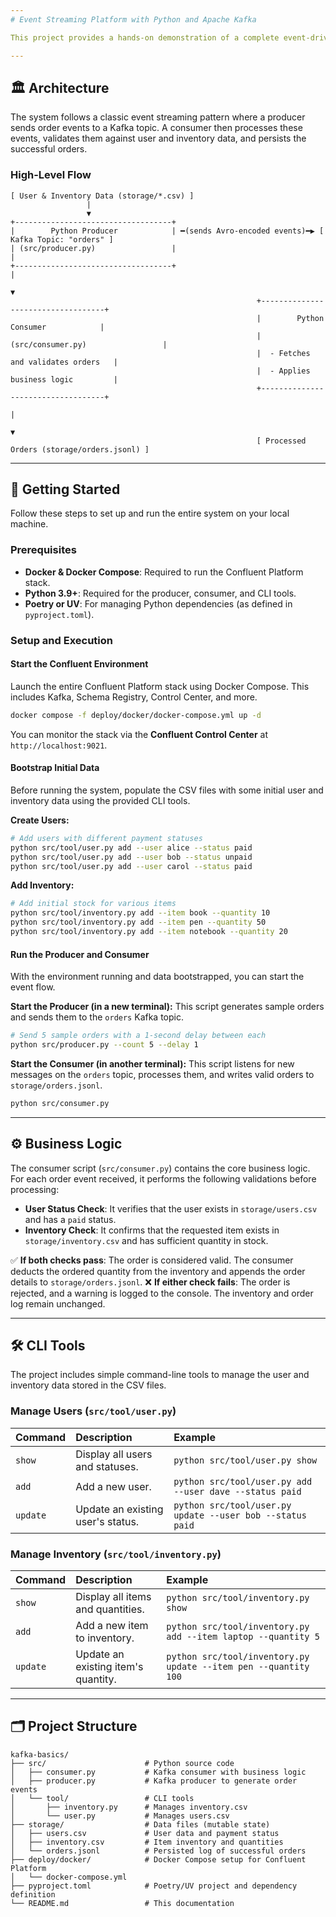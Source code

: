 ```yaml
---
# Event Streaming Platform with Python and Apache Kafka

This project provides a hands-on demonstration of a complete event-driven system built on **Apache Kafka** and the **Confluent Platform**. It showcases how to implement **Python-based producers and consumers** to process a stream of order events, apply business logic against stateful data, and manage the system's state using simple command-line tools.

---
```

## 🏛️ Architecture

The system follows a classic event streaming pattern where a producer sends order events to a Kafka topic. A consumer then processes these events, validates them against user and inventory data, and persists the successful orders.

### High-Level Flow

```
[ User & Inventory Data (storage/*.csv) ]
                 |
                 ▼
+-----------------------------------+
|        Python Producer            | ━(sends Avro-encoded events)━▶ [ Kafka Topic: "orders" ]
| (src/producer.py)                 |                                         |
+-----------------------------------+                                         |
                                                                              ▼
                                                       +-----------------------------------+
                                                       |        Python Consumer            |
                                                       | (src/consumer.py)                 |
                                                       |  - Fetches and validates orders   |
                                                       |  - Applies business logic         |
                                                       +-----------------------------------+
                                                                        |
                                                                        ▼
                                                       [ Processed Orders (storage/orders.jsonl) ]
```

---
## 🚀 Getting Started

Follow these steps to set up and run the entire system on your local machine.

### Prerequisites

* **Docker & Docker Compose**: Required to run the Confluent Platform stack.
* **Python 3.9+**: Required for the producer, consumer, and CLI tools.
* **Poetry or UV**: For managing Python dependencies (as defined in `pyproject.toml`).

### Setup and Execution

#### Start the Confluent Environment

Launch the entire Confluent Platform stack using Docker Compose. This includes Kafka, Schema Registry, Control Center, and more.

```bash
docker compose -f deploy/docker/docker-compose.yml up -d
```

You can monitor the stack via the **Confluent Control Center** at `http://localhost:9021`.

#### Bootstrap Initial Data

Before running the system, populate the CSV files with some initial user and inventory data using the provided CLI tools.

**Create Users:**

```bash
# Add users with different payment statuses
python src/tool/user.py add --user alice --status paid
python src/tool/user.py add --user bob --status unpaid
python src/tool/user.py add --user carol --status paid
```

**Add Inventory:**

```bash
# Add initial stock for various items
python src/tool/inventory.py add --item book --quantity 10
python src/tool/inventory.py add --item pen --quantity 50
python src/tool/inventory.py add --item notebook --quantity 20
```

#### Run the Producer and Consumer

With the environment running and data bootstrapped, you can start the event flow.

**Start the Producer (in a new terminal):**
This script generates sample orders and sends them to the `orders` Kafka topic.

```bash
# Send 5 sample orders with a 1-second delay between each
python src/producer.py --count 5 --delay 1
```

**Start the Consumer (in another terminal):**
This script listens for new messages on the `orders` topic, processes them, and writes valid orders to `storage/orders.jsonl`.

```bash
python src/consumer.py
```

---
## ⚙️ Business Logic

The consumer script (`src/consumer.py`) contains the core business logic. For each order event received, it performs the following validations before processing:

* **User Status Check**: It verifies that the user exists in `storage/users.csv` and has a `paid` status.
* **Inventory Check**: It confirms that the requested item exists in `storage/inventory.csv` and has sufficient quantity in stock.

✅ **If both checks pass**: The order is considered valid. The consumer deducts the ordered quantity from the inventory and appends the order details to `storage/orders.jsonl`.
❌ **If either check fails**: The order is rejected, and a warning is logged to the console. The inventory and order log remain unchanged.

---
## 🛠️ CLI Tools

The project includes simple command-line tools to manage the user and inventory data stored in the CSV files.

### Manage Users (`src/tool/user.py`)

| Command | Description                  | Example                               |
| :------ | :--------------------------- | :------------------------------------ |
| `show`  | Display all users and statuses. | `python src/tool/user.py show`        |
| `add`   | Add a new user.              | `python src/tool/user.py add --user dave --status paid` |
| `update` | Update an existing user's status. | `python src/tool/user.py update --user bob --status paid` |

### Manage Inventory (`src/tool/inventory.py`)

| Command | Description                  | Example                               |
| :------ | :--------------------------- | :------------------------------------ |
| `show`  | Display all items and quantities. | `python src/tool/inventory.py show`   |
| `add`   | Add a new item to inventory. | `python src/tool/inventory.py add --item laptop --quantity 5` |
| `update` | Update an existing item's quantity. | `python src/tool/inventory.py update --item pen --quantity 100` |

---
## 🗂️ Project Structure

```
kafka-basics/
├── src/                      # Python source code
│   ├── consumer.py           # Kafka consumer with business logic
│   ├── producer.py           # Kafka producer to generate order events
│   └── tool/                 # CLI tools
│       ├── inventory.py      # Manages inventory.csv
│       └── user.py           # Manages users.csv
├── storage/                  # Data files (mutable state)
│   ├── users.csv             # User data and payment status
│   ├── inventory.csv         # Item inventory and quantities
│   └── orders.jsonl          # Persisted log of successful orders
├── deploy/docker/            # Docker Compose setup for Confluent Platform
│   └── docker-compose.yml
├── pyproject.toml            # Poetry/UV project and dependency definition
└── README.md                 # This documentation
```